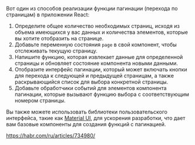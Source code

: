 Вот один из способов реализации функции пагинации (перехода по страницам) в приложении React:

1. Определите общее количество необходимых страниц, исходя из объема имеющихся у вас данных и количества элементов, которые вы хотите отобразить на странице.
2. Добавьте переменную состояния `page` в свой компонент, чтобы отслеживать текущую страницу.
3. Напишите функцию, которая извлекает данные для определенной страницы и обновляет состояние компонента новыми данными.
4. Отобразите интерфейс пагинации, который может включать кнопки для перехода к следующей и предыдущей страницам, а также раскрывающийся список для выбора конкретной страницы.
5. Добавьте обработчики событий для элементов компонента пагинации, которые вызывают функцию выбора с соответствующим номером страницы.

Вы также можете использовать библиотеки пользовательского интерфейса, такие как [Material UI](https://mui.com/), для ускорения разработки, что дает вам базовые компоненты для создания функций с пагинацией.

https://habr.com/ru/articles/734980/
